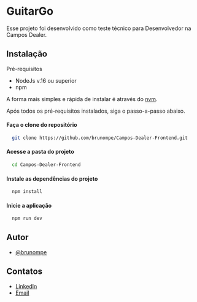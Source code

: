 # GuitarGo

Esse projeto foi desenvolvido como teste técnico para Desenvolvedor na Campos Dealer.

## Instalação

Pré-requisitos

- NodeJs v.16 ou superior
- npm

A forma mais simples e rápida de instalar é através do [nvm](https://github.com/nvm-sh/nvm).

Após todos os pré-requisitos instalados, siga o passo-a-passo abaixo.

#### Faça o clone do repositório

```bash
  git clone https://github.com/brunompe/Campos-Dealer-Frontend.git
```

#### Acesse a pasta do projeto

```bash
  cd Campos-Dealer-Frontend
```

#### Instale as dependências do projeto

```bash
  npm install
```

#### Inicie a aplicação

```bash
  npm run dev
```

## Autor

- [@brunompe](https://www.github.com/brunompe)

## Contatos

- [LinkedIn](https://www.linkedin.com/in/brunompe/)
- [Email](brunompe@gmail.com)
